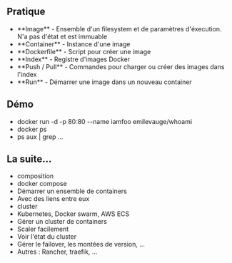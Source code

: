 ## Pratique
* <!-- .element: class="fragment" -->**Image** - Ensemble d'un filesystem et de paramètres d'éxecution. N'a pas d'état et est immuable
* <!-- .element: class="fragment" -->**Container** - Instance d'une image
* <!-- .element: class="fragment" -->**Dockerfile** - Script pour créer une image
* <!-- .element: class="fragment" -->**Index** - Registre d'images Docker
* <!-- .element: class="fragment" -->**Push / Pull** - Commandes pour charger ou créer des images dans l'index
* <!-- .element: class="fragment" -->**Run** - Démarrer une image dans un nouveau container


## Démo
* docker run -d -p 80:80 --name iamfoo emilevauge/whoami
* docker ps
* ps aux | grep ...


## La suite...
* <!-- .element: class="fragment" -->composition
 * <!-- .element: class="fragment" -->docker compose
 * <!-- .element: class="fragment" -->Démarrer un ensemble de containers
 * <!-- .element: class="fragment" -->Avec des liens entre eux
* <!-- .element: class="fragment" -->cluster
 * <!-- .element: class="fragment" -->Kubernetes, Docker swarm, AWS ECS
 * <!-- .element: class="fragment" -->Gérer un cluster de containers
 * <!-- .element: class="fragment" -->Scaler facilement
 * <!-- .element: class="fragment" -->Voir l'état du cluster
 * <!-- .element: class="fragment" -->Gérer le failover, les montées de version, ...
* <!-- .element: class="fragment" -->Autres : Rancher, traefik, ...